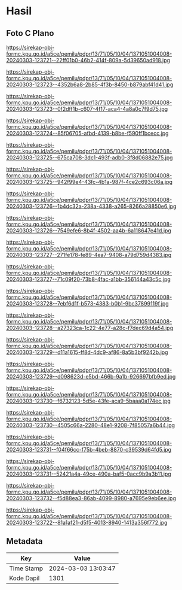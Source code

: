# Hasil

## Foto C Plano

https://sirekap-obj-formc.kpu.go.id/a5ce/pemilu/pdpr/13/71/05/10/04/1371051004008-20240303-123721--22ff01b0-46b2-414f-809a-5d39650ad918.jpg

https://sirekap-obj-formc.kpu.go.id/a5ce/pemilu/pdpr/13/71/05/10/04/1371051004008-20240303-123723--4352b6a8-2b85-4f3b-8450-b879abf41d41.jpg

https://sirekap-obj-formc.kpu.go.id/a5ce/pemilu/pdpr/13/71/05/10/04/1371051004008-20240303-123723--0f2dff1b-c607-4f17-aca4-4a8a0c7f9d75.jpg

https://sirekap-obj-formc.kpu.go.id/a5ce/pemilu/pdpr/13/71/05/10/04/1371051004008-20240303-123724--85f06705-afbd-4139-b8be-f590ff1bcecc.jpg

https://sirekap-obj-formc.kpu.go.id/a5ce/pemilu/pdpr/13/71/05/10/04/1371051004008-20240303-123725--675ca708-3dc1-493f-adb0-3f8d06882e75.jpg

https://sirekap-obj-formc.kpu.go.id/a5ce/pemilu/pdpr/13/71/05/10/04/1371051004008-20240303-123725--942f99e4-43fc-4b1a-987f-4ce2c693c06a.jpg

https://sirekap-obj-formc.kpu.go.id/a5ce/pemilu/pdpr/13/71/05/10/04/1371051004008-20240303-123726--1b4dc32a-238a-4338-a265-8266a28850e6.jpg

https://sirekap-obj-formc.kpu.go.id/a5ce/pemilu/pdpr/13/71/05/10/04/1371051004008-20240303-123726--7549efe6-8b4f-4502-aa4b-6a118647e41d.jpg

https://sirekap-obj-formc.kpu.go.id/a5ce/pemilu/pdpr/13/71/05/10/04/1371051004008-20240303-123727--271fe178-fe89-4ea7-9408-a79d759d4383.jpg

https://sirekap-obj-formc.kpu.go.id/a5ce/pemilu/pdpr/13/71/05/10/04/1371051004008-20240303-123727--71c09f20-73b8-4fac-a1bb-356144a43c5c.jpg

https://sirekap-obj-formc.kpu.go.id/a5ce/pemilu/pdpr/13/71/05/10/04/1371051004008-20240303-123728--7ebf6d1f-b573-4383-b0b1-9bc37899119f.jpg

https://sirekap-obj-formc.kpu.go.id/a5ce/pemilu/pdpr/13/71/05/10/04/1371051004008-20240303-123728--a27323ca-1c22-4e77-a28c-f7dec69d4a54.jpg

https://sirekap-obj-formc.kpu.go.id/a5ce/pemilu/pdpr/13/71/05/10/04/1371051004008-20240303-123729--d11a1615-ff8d-4dc9-af86-8a5b3bf9242b.jpg

https://sirekap-obj-formc.kpu.go.id/a5ce/pemilu/pdpr/13/71/05/10/04/1371051004008-20240303-123729--d098623d-e5bd-466b-9a1b-926697bfb9ed.jpg

https://sirekap-obj-formc.kpu.go.id/a5ce/pemilu/pdpr/13/71/05/10/04/1371051004008-20240303-123730--f6732123-5d5e-43fe-aca9-5baaa0a174ec.jpg

https://sirekap-obj-formc.kpu.go.id/a5ce/pemilu/pdpr/13/71/05/10/04/1371051004008-20240303-123730--4505c66a-2280-48e1-9208-7f85057a6b44.jpg

https://sirekap-obj-formc.kpu.go.id/a5ce/pemilu/pdpr/13/71/05/10/04/1371051004008-20240303-123731--f04f66cc-f75b-4beb-8870-c39539d64fd5.jpg

https://sirekap-obj-formc.kpu.go.id/a5ce/pemilu/pdpr/13/71/05/10/04/1371051004008-20240303-123731--52421a4a-49ce-490a-baf5-0acc9b9a3b11.jpg

https://sirekap-obj-formc.kpu.go.id/a5ce/pemilu/pdpr/13/71/05/10/04/1371051004008-20240303-123732--f5d88ea3-86ab-4099-8980-a7695e9eb6ee.jpg

https://sirekap-obj-formc.kpu.go.id/a5ce/pemilu/pdpr/13/71/05/10/04/1371051004008-20240303-123722--81a1af21-d5f5-4013-8940-1413a356f772.jpg


## Metadata

| Key        | Value               |
| ---------- | ------------------- |
| Time Stamp | 2024-03-03 13:03:47 |
| Kode Dapil | 1301                |



